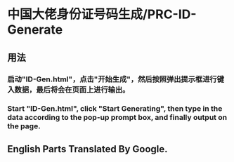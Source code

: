 # 中国大佬身份证号码生成/PRC-ID-Generate
## 用法

### 启动"ID-Gen.html"，点击"开始生成"，然后按照弹出提示框进行键入数据，最后将会在页面上进行输出。

### Start "ID-Gen.html", click "Start Generating", then type in the data according to the pop-up prompt box, and finally output on the page.

## English Parts Translated By Google.
